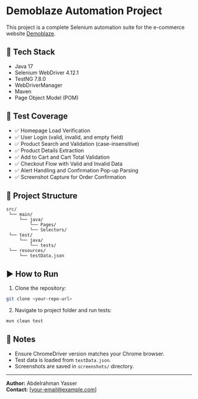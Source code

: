 # Demoblaze Automation Project

This project is a complete Selenium automation suite for the e-commerce website [Demoblaze](https://www.demoblaze.com).

## 🧰 Tech Stack
- Java 17
- Selenium WebDriver 4.12.1
- TestNG 7.8.0
- WebDriverManager
- Maven
- Page Object Model (POM)

## 🧪 Test Coverage
- ✅ Homepage Load Verification
- ✅ User Login (valid, invalid, and empty field)
- ✅ Product Search and Validation (case-insensitive)
- ✅ Product Details Extraction
- ✅ Add to Cart and Cart Total Validation
- ✅ Checkout Flow with Valid and Invalid Data
- ✅ Alert Handling and Confirmation Pop-up Parsing
- ✅ Screenshot Capture for Order Confirmation

## 📂 Project Structure
```
src/
 └── main/
     └── java/
         └── Pages/
         └── Selectors/
 └── test/
     └── java/
         └── tests/
 └── resources/
     └── testData.json
```

## ▶️ How to Run

1. Clone the repository:
```bash
git clone <your-repo-url>
```

2. Navigate to project folder and run tests:
```bash
mvn clean test
```

## 📝 Notes
- Ensure ChromeDriver version matches your Chrome browser.
- Test data is loaded from `testData.json`.
- Screenshots are saved in `screenshots/` directory.

---

**Author:** Abdelrahman Yasser  
**Contact:** [your-email@example.com]